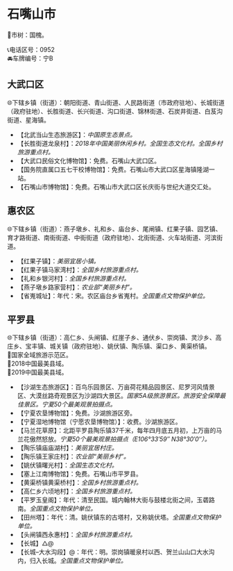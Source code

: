 # 石嘴山市  
🌳市树：国槐。  
  
📞电话区号：0952  
🚘车牌编号：宁B  

## 大武口区  
🌐下辖乡镇（街道）：朝阳街道、青山街道、人民路街道（市政府驻地）、长城街道（政府驻地）、长胜街道、长兴街道、沟口街道、锦林街道、石炭井街道、白芨沟街道、星海镇。  
  
* 【北武当山生态旅游区】：*中国原生态景点。*  
* 【长胜街道龙泉村】：*2018年中国美丽休闲乡村。全国生态文化村。全国乡村旅游重点村。*  
* 【大武口民俗文化博物馆】：免费。石嘴山大武口区。  
* 【国务院直属口五七干校博物馆】：免费。石嘴山市大武口区星海镇隆湖一站。  
* 【石嘴山市博物馆】：免费。石嘴山市大武口区长庆街与世纪大道交汇处。  

## 惠农区  
🌐下辖乡镇（街道）：燕子墩乡、礼和乡、庙台乡、尾闸镇、红果子镇、园艺镇、育才路街道、南街街道、中街街道（政府驻地）、北街街道、火车站街道、河滨街道。  
  
* 【红果子镇】：*美丽宜居小镇。*  
* 【红果子镇马家湾村】：*全国乡村旅游重点村。*  
* 【礼和乡银河村】：*全国乡村旅游重点村。*  
* 【燕子墩乡路家营村】：*农业部“美丽乡村”。*  
* 【省嵬城址】：年代：宋。农区庙台乡省嵬村。*全国重点文物保护单位。*  

## 平罗县  
🌐下辖乡镇（街道）：高仁乡、头闸镇、红崖子乡、通伏乡、崇岗镇、灵沙乡、高庄乡、宝丰镇、城关镇（政府驻地）、姚伏镇、陶乐镇、渠口乡、黄渠桥镇。  
🚩国家全域旅游示范区。  
🏅2018中国最美县域。  
🏅2019中国最美县域。  
  
* 【沙湖生态旅游区】：百鸟乐园景区、万亩荷花精品园景区、尼罗河风情景区、大漠丝路奇观景区为沙湖四大景区。*国家5A级旅游景区。旅游安全保障最佳景区。宁夏50个最美观景拍摄点。*  
* 【宁夏农垦博物馆】：免费。沙湖旅游区旁。  
* 【宁夏湿地博物馆（宁愿农垦博物馆）】：收费。沙湖旅游区。  
* 【马兰花草原】：北距平罗县陶乐镇37千米，每年四月底五月初，上万亩的马兰花傲然怒放。*宁夏50个最美观景拍摄点（E106°33′59″  N38°30′0″）。*  
* 【陶乐镇庙庙湖村】：*美丽宜居村庄。*  
* 【陶乐镇王家庄村】：*农业部“美丽乡村”。*  
* 【姚伏镇曙光村】：*全国生态文化村。*  
* 【塞上江南博物馆】：免费。石嘴山市平罗县。  
* 【黄渠桥镇黄渠桥村】：*全国乡村旅游重点村。*  
* 【高仁乡六顷地村】：*全国乡村旅游重点村。*  
* 【平罗玉皇阁】：年代：清至民国。城内翰林大街与鼓楼北街之间，玉砻路南。*全国重点文物保护单位。*  
* 【田州塔】：年代：清。姚伏镇东的古塔村，又称姚伏塔。*全国重点文物保护单位。*  
* 【头闸镇西永惠村】：*全国乡村旅游重点村。*  
* 【长城】△@  
* 【长城–大水沟段】@：年代：明。崇岗镇暖泉村以西、贺兰山山口大水沟内，归入长城。*全国重点文物保护单位。*  